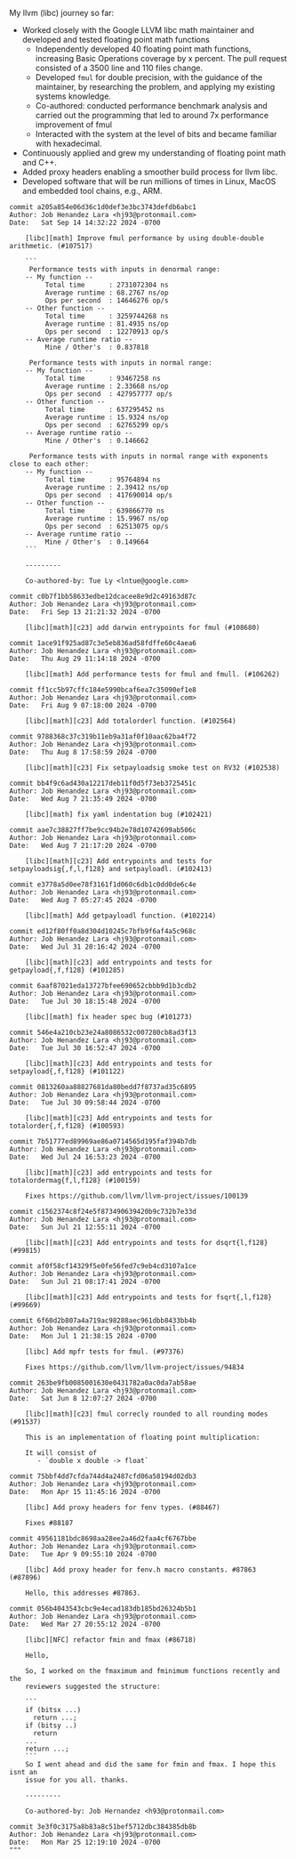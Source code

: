 My llvm (libc) journey so far:

* Worked closely with the Google LLVM libc math maintainer and developed and tested floating point math functions
  - Independently developed 40 floating point math functions, increasing Basic Operations coverage by x percent. The pull request consisted of a 3500 line and 110 files change.
  - Developed `fmul` for double precision, with the guidance of the maintainer, by researching the problem, and applying my existing systems knowledge.
  - Co-authored: conducted performance benchmark analysis and carried out the programming that led to around 7x performance improvement of fmul
  - Interacted with the system at the level of bits and became familiar with hexadecimal.
* Continuously applied and grew my understanding of floating point math and C++.
* Added proxy headers enabling a smoother build process for llvm libc.
* Developed software that will be run millions of times in Linux, MacOS and embedded tool chains, e.g., ARM.


```
commit a205a854e06d36c1d0def3e3bc3743defdb6abc1
Author: Job Henandez Lara <hj93@protonmail.com>
Date:   Sat Sep 14 14:32:22 2024 -0700

    [libc][math] Improve fmul performance by using double-double arithmetic. (#107517)
    
    ```
     Performance tests with inputs in denormal range:
    -- My function --
         Total time      : 2731072304 ns
         Average runtime : 68.2767 ns/op
         Ops per second  : 14646276 op/s
    -- Other function --
         Total time      : 3259744268 ns
         Average runtime : 81.4935 ns/op
         Ops per second  : 12270913 op/s
    -- Average runtime ratio --
         Mine / Other's  : 0.837818
    
     Performance tests with inputs in normal range:
    -- My function --
         Total time      : 93467258 ns
         Average runtime : 2.33668 ns/op
         Ops per second  : 427957777 op/s
    -- Other function --
         Total time      : 637295452 ns
         Average runtime : 15.9324 ns/op
         Ops per second  : 62765299 op/s
    -- Average runtime ratio --
         Mine / Other's  : 0.146662
    
     Performance tests with inputs in normal range with exponents close to each other:
    -- My function --
         Total time      : 95764894 ns
         Average runtime : 2.39412 ns/op
         Ops per second  : 417690014 op/s
    -- Other function --
         Total time      : 639866770 ns
         Average runtime : 15.9967 ns/op
         Ops per second  : 62513075 op/s
    -- Average runtime ratio --
         Mine / Other's  : 0.149664
    ```
    
    ---------
    
    Co-authored-by: Tue Ly <lntue@google.com>

commit c0b7f1bb58633edbe12dcacee8e9d2c49163d87c
Author: Job Henandez Lara <hj93@protonmail.com>
Date:   Fri Sep 13 21:21:32 2024 -0700

    [libc][math][c23] add darwin entrypoints for fmul (#108680)

commit 1ace91f925ad87c3e5eb836ad58fdffe60c4aea6
Author: Job Henandez Lara <hj93@protonmail.com>
Date:   Thu Aug 29 11:14:18 2024 -0700

    [libc][math] Add performance tests for fmul and fmull. (#106262)

commit ff1cc5b97cffc184e5990bcaf6ea7c35090ef1e8
Author: Job Henandez Lara <hj93@protonmail.com>
Date:   Fri Aug 9 07:18:00 2024 -0700

    [libc][math][c23] Add totalorderl function. (#102564)

commit 9788368c37c319b11eb9a31af0f10aac62ba4f72
Author: Job Henandez Lara <hj93@protonmail.com>
Date:   Thu Aug 8 17:58:59 2024 -0700

    [libc][math][c23] Fix setpayloadsig smoke test on RV32 (#102538)

commit bb4f9c6ad430a12217deb11f0d5f73eb3725451c
Author: Job Henandez Lara <hj93@protonmail.com>
Date:   Wed Aug 7 21:35:49 2024 -0700

    [libc][math] fix yaml indentation bug (#102421)

commit aae7c38827ff7be9cc94b2e78d10742699ab506c
Author: Job Henandez Lara <hj93@protonmail.com>
Date:   Wed Aug 7 21:17:20 2024 -0700

    [libc][math][c23] Add entrypoints and tests for setpayloadsig{,f,l,f128} and setpayloadl. (#102413)

commit e3778a5d0ee78f3161f1d060c6db1c0dd0de6c4e
Author: Job Henandez Lara <hj93@protonmail.com>
Date:   Wed Aug 7 05:27:45 2024 -0700

    [libc][math] Add getpayloadl function. (#102214)

commit ed12f80ff0a8d304d10245c7bfb9f6af4a5c968c
Author: Job Henandez Lara <hj93@protonmail.com>
Date:   Wed Jul 31 20:16:42 2024 -0700

    [libc][math][c23] add entrypoints and tests for getpayload{,f,f128} (#101285)

commit 6aaf87021eda13727bfee690652cbbb9d1b3cdb2
Author: Job Henandez Lara <hj93@protonmail.com>
Date:   Tue Jul 30 18:15:48 2024 -0700

    [libc][math] fix header spec bug (#101273)

commit 546e4a210cb23e24a8086532c007280cb8ad3f13
Author: Job Henandez Lara <hj93@protonmail.com>
Date:   Tue Jul 30 16:52:47 2024 -0700

    [libc][math][c23] Add entrypoints and tests for setpayload{,f,f128} (#101122)

commit 0813260aa88827681da80bedd7f8737ad35c6895
Author: Job Henandez Lara <hj93@protonmail.com>
Date:   Tue Jul 30 09:58:44 2024 -0700

    [libc][math][c23] Add entrypoints and tests for totalorder{,f,f128} (#100593)

commit 7b51777ed89969ae86a0714565d195faf394b7db
Author: Job Henandez Lara <hj93@protonmail.com>
Date:   Wed Jul 24 16:53:23 2024 -0700

    [libc][math][c23] add entrypoints and tests for totalordermag{f,l,f128} (#100159)
    
    Fixes https://github.com/llvm/llvm-project/issues/100139

commit c1562374c8f24e5f873490639420b9c732b7e33d
Author: Job Henandez Lara <hj93@protonmail.com>
Date:   Sun Jul 21 12:55:11 2024 -0700

    [libc][math][c23] Add entrypoints and tests for dsqrt{l,f128} (#99815)

commit af0f58cf14329f5e0fe56fed7c9eb4cd3107a1ce
Author: Job Henandez Lara <hj93@protonmail.com>
Date:   Sun Jul 21 08:17:41 2024 -0700

    [libc][math][c23] Add entrypoints and tests for fsqrt{,l,f128} (#99669)

commit 6f60d2b807a4a719ac98288aec961dbb8433bb4b
Author: Job Henandez Lara <hj93@protonmail.com>
Date:   Mon Jul 1 21:38:15 2024 -0700

    [libc] Add mpfr tests for fmul. (#97376)
    
    Fixes https://github.com/llvm/llvm-project/issues/94834

commit 263be9fb0085001630e0431782a0ac0da7ab58ae
Author: Job Henandez Lara <hj93@protonmail.com>
Date:   Sat Jun 8 12:07:27 2024 -0700

    [libc][math][c23] fmul correcly rounded to all rounding modes (#91537)
    
    This is an implementation of floating point multiplication:
    
    It will consist of
       - `double x double -> float`

commit 75bbf4dd7cfda744d4a2487cfd06a58194d02db3
Author: Job Henandez Lara <hj93@protonmail.com>
Date:   Mon Apr 15 11:45:16 2024 -0700

    [libc] Add proxy headers for fenv types. (#88467)
    
    Fixes #88187

commit 49561181bdc8698aa28ee2a46d2faa4cf6767bbe
Author: Job Henandez Lara <hj93@protonmail.com>
Date:   Tue Apr 9 09:55:10 2024 -0700

    [libc] Add proxy header for fenv.h macro constants. #87863 (#87896)
    
    Hello, this addresses #87863.

commit 056b4043543cbc9e4ecad183db185bd26324b5b1
Author: Job Henandez Lara <hj93@protonmail.com>
Date:   Wed Mar 27 20:55:12 2024 -0700

    [libc][NFC] refactor fmin and fmax (#86718)
    
    Hello,
    
    So, I worked on the fmaximum and fminimum functions recently and the
    reviewers suggested the structure:
    
    ```
    if (bitsx ...)
      return ...;
    if (bitsy ..)
      return
    ...
    return ...;
    ```
    So I went ahead and did the same for fmin and fmax. I hope this isnt an
    issue for you all. thanks.
    
    ---------
    
    Co-authored-by: Job Hernandez <h93@protonmail.com>

commit 3e3f0c3175a8b83a8c51bef5712dbc384385db8b
Author: Job Henandez Lara <hj93@protonmail.com>
Date:   Mon Mar 25 12:19:10 2024 -0700
"""
